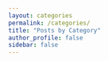 ```yaml
---
layout: categories
permalink: /categories/
title: "Posts by Category"
author_profile: false
sidebar: false
---
```


